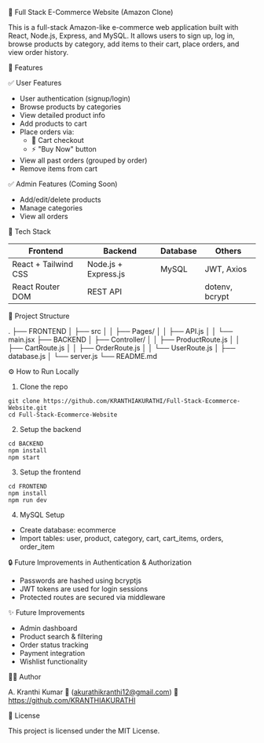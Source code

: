 🛒 Full Stack E-Commerce Website (Amazon Clone)

This is a full-stack Amazon-like e-commerce web application built with React, Node.js, Express, and MySQL. It allows users to sign up, log in, browse products by category, add items to their cart, place orders, and view order history.

🚀 Features

✅ User Features
- User authentication (signup/login)
- Browse products by categories
- View detailed product info
- Add products to cart
- Place orders via:
  - 🛒 Cart checkout
  - ⚡ "Buy Now" button
- View all past orders (grouped by order)
- Remove items from cart

✅ Admin Features (Coming Soon)
- Add/edit/delete products
- Manage categories
- View all orders

🧰 Tech Stack

Frontend              | Backend               | Database | Others
----------------------|-----------------------|----------|----------------
React + Tailwind CSS | Node.js + Express.js  | MySQL    | JWT, Axios
React Router DOM     | REST API              |          | dotenv, bcrypt

📁 Project Structure

.
├── FRONTEND
│   ├── src
│   │   ├── Pages/
│   │   ├── API.js
│   │   └── main.jsx
├── BACKEND
│   ├── Controller/
│   │   ├── ProductRoute.js
│   │   ├── CartRoute.js
│   │   ├── OrderRoute.js
│   │   └── UserRoute.js
│   ├── database.js
│   └── server.js
└── README.md


⚙️ How to Run Locally

1. Clone the repo
```
git clone https://github.com/KRANTHIAKURATHI/Full-Stack-Ecommerce-Website.git
cd Full-Stack-Ecommerce-Website
```

2. Setup the backend
```
cd BACKEND
npm install
npm start
```

3. Setup the frontend
```
cd FRONTEND
npm install
npm run dev
```

4. MySQL Setup
- Create database: ecommerce
- Import tables: user, product, category, cart, cart_items, orders, order_item
  
🔒 Future Improvements in Authentication & Authorization

- Passwords are hashed using bcryptjs
- JWT tokens are used for login sessions
- Protected routes are secured via middleware

✨ Future Improvements

- Admin dashboard
- Product search & filtering
- Order status tracking
- Payment integration
- Wishlist functionality

🙋‍♂️ Author

A. Kranthi Kumar
📧 (akurathikranthi12@gmail.com)
🔗 https://github.com/KRANTHIAKURATHI

📄 License

This project is licensed under the MIT License.
